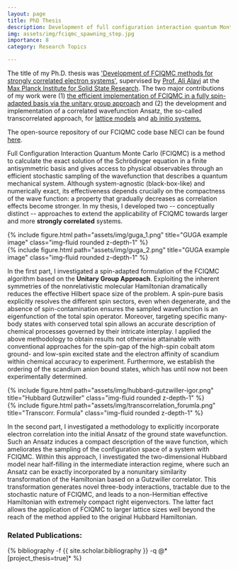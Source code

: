 ```yaml
---
layout: page
title: PhD Thesis
description: Development of full configuration interaction quantum Monte Carlo methods for strongly correlated electron systems
img: assets/img/fciqmc_spawning_step.jpg
importance: 8
category: Research Topics

---
```


<p>
The title of my Ph.D. thesis was <a href='http://dx.doi.org/10.18419/opus-10593'>'Development of FCIQMC methods for strongly correlated electron systems'</a>, supervised by <a href='https://en.wikipedia.org/wiki/Ali_Alavi'>Prof. Ali Alavi</a> at the <a href='https://www.fkf.mpg.de/en'>Max Planck Institute for Solid State Research</a>. The two major contributions of my work were (1) <a href='https://pubs.aip.org/aip/jcp/article/151/9/094104/197502/Efficient-formulation-of-full-configuration'>the efficient implementation of FCIQMC in a fully spin-adapted basis via the unitary group approach</a> and (2) the development and implementation of a correlated wavefunction Ansatz, the so-called transcorrelated approach, for <a href='https://journals.aps.org/prb/abstract/10.1103/PhysRevB.99.075119'>lattice models</a> and <a href='https://pubs.aip.org/aip/jcp/article/151/6/061101/561008'>ab initio systems.</a>
</p>

<p>
The open-source repository of our FCIQMC code base NECI can be found <a href='https://github.com/ghb24/NECI_STABLE'>here</a>.
</p>

<p> 
Full Configuration Interaction Quantum Monte Carlo (FCIQMC) is a method to calculate the exact solution of the Schrödinger equation in a finite antisymmetric basis and gives access to physical observables through an efficient stochastic sampling of the wavefunction that describes a quantum mechanical system. 
Although system-agnostic (black-box-like) and numerically exact, its effectiveness depends crucially on the compactness of the wave function: a property that gradually decreases as correlation effects become stronger.
In my thesis, I developed two -- conceptually distinct --  approaches to extend the applicability of FCIQMC towards larger and more <b>strongly correlated</b> systems.
</p>

<div class="row">
    <div class="col-sm mt-3 mt-md-0">
        {% include figure.html path="assets/img/guga_1.png" title="GUGA example image" class="img-fluid rounded z-depth-1" %}
    </div>
    <div class="col-sm mt-3 mt-md-0">
        {% include figure.html path="assets/img/guga_2.png" title="GUGA example image" class="img-fluid rounded z-depth-1" %}
    </div>
</div>

<p>
In the first part, I investigated a spin-adapted formulation of the FCIQMC algorithm based on the <b>Unitary Group Approach</b>. 
Exploiting the inherent symmetries of the nonrelativistic molecular Hamiltonian dramatically reduces the effective Hilbert space size of the problem. 
A spin-pure basis explicitly resolves the different spin sectors, even when degenerate, and the absence of spin-contamination ensures the sampled wavefunction is an eigenfunction of the total spin operator.
Moreover, targeting specific many-body states with conserved total spin allows an accurate description of chemical processes governed by their intricate interplay. 
I applied the above methodology to obtain results not otherwise attainable with conventional approaches for the spin-gap of the high-spin cobalt atom ground- and low-spin excited state and the electron affinity of scandium within chemical accuracy to experiment.
Furthermore, we establish the ordering of the scandium anion bound states, which has until now not been experimentally determined. 
</p>

<div class="row">
    <div class="col-sm mt-3 mt-md-0">
        {% include figure.html path="assets/img/hubbard-gutzwiller-igor.png" title="Hubbard Gutzwiller" class="img-fluid rounded z-depth-1" %}
    </div>
    <div class="col-sm mt-3 mt-md-0">
        {% include figure.html path="assets/img/transcorrelation_forumla.png" title="Transcorr. Formula" class="img-fluid rounded z-depth-1" %}
    </div>
</div>

<p>
In the second part, I investigated a methodology to explicitly incorporate electron correlation into the initial Ansatz of the ground state wavefunction. 
Such an Ansatz induces a compact description of the wave function, which ameliorates the sampling of the configuration space of a system with FCIQMC.
Within this approach, I investigated the two-dimensional Hubbard model near half-filling in the intermediate interaction regime, where such an Ansatz can be exactly incorporated by a nonunitary similarity transformation of the Hamiltonian based on a Gutzwiller correlator.
This transformation generates novel three-body interactions, tractable due to the stochastic nature of FCIQMC, and leads to a non-Hermitian effective Hamiltonian with extremely compact right eigenvectors.
The latter fact allows the application of FCIQMC to larger lattice sizes well beyond the reach of the method applied to the original Hubbard Hamiltonian.  
</p>

<h3>Related Publications: </h3>
<div class="publications">
    {% bibliography -f {{ site.scholar.bibliography }} -q @*[project_thesis=true]* %}
</div>
